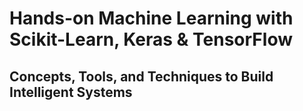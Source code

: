 # Hands-on Machine Learning with Scikit-Learn, Keras & TensorFlow 
## Concepts, Tools, and Techniques to Build Intelligent Systems

